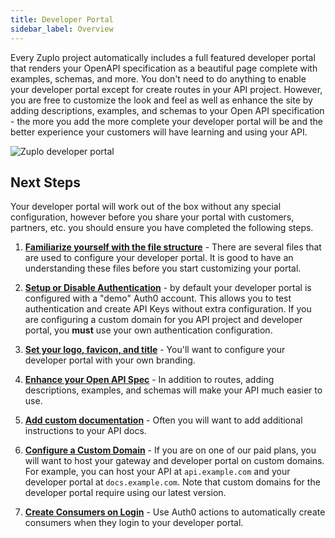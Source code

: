 ```yaml
---
title: Developer Portal
sidebar_label: Overview
---
```


Every Zuplo project automatically includes a full featured developer portal that
renders your OpenAPI specification as a beautiful page complete with examples,
schemas, and more. You don't need to do anything to enable your developer portal
except for create routes in your API project. However, you are free to customize
the look and feel as well as enhance the site by adding descriptions, examples,
and schemas to your Open API specification - the more you add the more complete
your developer portal will be and the better experience your customers will have
learning and using your API.

![Zuplo developer portal](https://cdn.zuplo.com/assets/6453cd75-6d0c-4e7f-8a6c-5852a06b8c3b.png)

## Next Steps

Your developer portal will work out of the box without any special
configuration, however before you share your portal with customers, partners,
etc. you should ensure you have completed the following steps.

1. **[Familiarize yourself with the file structure](./dev-portal-setup.md)** -
   There are several files that are used to configure your developer portal. It
   is good to have an understanding these files before you start customizing
   your portal.

1. **[Setup or Disable Authentication](./dev-portal-auth.md)** - by default your
   developer portal is configured with a "demo" Auth0 account. This allows you
   to test authentication and create API Keys without extra configuration. If
   you are configuring a custom domain for you API project and developer portal,
   you **must** use your own authentication configuration.

1. **[Set your logo, favicon, and title](./dev-portal-json.md)** - You'll want
   to configure your developer portal with your own branding.

1. **[Enhance your Open API Spec](./dev-portal-configuration.md)** - In addition
   to routes, adding descriptions, examples, and schemas will make your API much
   easier to use.

1. **[Add custom documentation](./dev-portal-adding-pages.md)** - Often you will
   want to add additional instructions to your API docs.

1. **[Configure a Custom Domain](./custom-domains.md)** - If you are on one of
   our paid plans, you will want to host your gateway and developer portal on
   custom domains. For example, you can host your API at `api.example.com` and
   your developer portal at `docs.example.com`. Note that custom domains for the
   developer portal require using our latest version.

1. **[Create Consumers on Login](./dev-portal-create-consumer-on-auth.md)** -
   Use Auth0 actions to automatically create consumers when they login to your
   developer portal.
